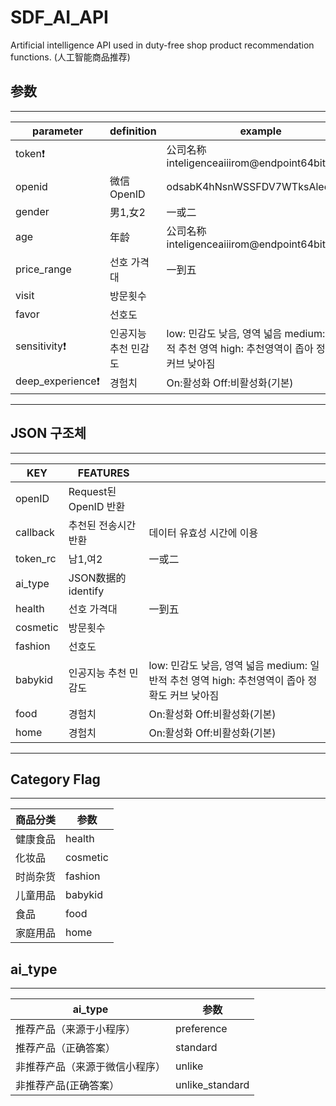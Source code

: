 # SDF_AI_API
Artificial intelligence API used in duty-free shop product recommendation functions.
(人工智能商品推荐)

## 参数
---
|**parameter**|**definition**|**example**|
|--|--|--|
|token❗️||公司名称inteligenceaiiirom@endpoint64bit
|openid|微信OpenID|odsabK4hNsnWSSFDV7WTksAleo6c89
|gender|男1,女2|一或二
|age|年龄|公司名称inteligenceaiiirom@endpoint64bit
|price_range|선호 가격대|一到五
|visit|방문횟수|
|favor|선호도|
|sensitivity❗️|인공지능 추천 민감도|low: 민감도 낮음, 영역 넓음 medium: 일반적 추천 영역 high: 추천영역이 좁아 정확도 커브 낮아짐
|deep_experience❗️|경험치|On:활성화 Off:비활성화(기본)

---
## JSON 구조체
---
|**KEY**|**FEATURES**||
|--|--|--|
|openID|Request된OpenID 반환|
|callback|추천된 전송시간 반환|데이터 유효성 시간에 이용
|token_rc|남1,여2|一或二
|ai_type|JSON数据的identify|
|health|선호 가격대|一到五
|cosmetic|방문횟수|
|fashion|선호도|
|babykid|인공지능 추천 민감도|low: 민감도 낮음, 영역 넓음 medium: 일반적 추천 영역 high: 추천영역이 좁아 정확도 커브 낮아짐
|food|경험치|On:활성화 Off:비활성화(기본)
|home|경험치|On:활성화 Off:비활성화(기본)

---
## Category Flag
---
|**商品分类**|**参数**|
|--|--|
|健康食品|health
|化妆品|cosmetic
|时尚杂货|fashion
|儿童用品|babykid
|食品|food
|家庭用品|home

## ai_type
---
|**ai_type**|**参数**|
|--|--|
|推荐产品（来源于小程序）|preference
|推荐产品（正确答案）|standard
|非推荐产品（来源于微信小程序）|unlike
|非推荐产品(正确答案）|unlike_standard

